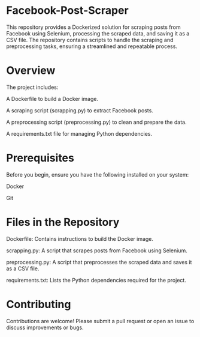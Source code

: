 # Facebook-Post-Scraper

This repository provides a Dockerized solution for scraping posts from Facebook using Selenium, processing the scraped data, and saving it as a CSV file. The repository contains scripts to handle the scraping and preprocessing tasks, ensuring a streamlined and repeatable process.


# Overview

The project includes:

A Dockerfile to build a Docker image.

A scraping script (scrapping.py) to extract Facebook posts.

A preprocessing script (preprocessing.py) to clean and prepare the data.

A requirements.txt file for managing Python dependencies.


# Prerequisites

Before you begin, ensure you have the following installed on your system:


Docker

Git

# Files in the Repository

Dockerfile: Contains instructions to build the Docker image.

scrapping.py: A script that scrapes posts from Facebook using Selenium.

preprocessing.py: A script that preprocesses the scraped data and saves it as a CSV file.

requirements.txt: Lists the Python dependencies required for the project.


# Contributing

Contributions are welcome! Please submit a pull request or open an issue to discuss improvements or bugs.


